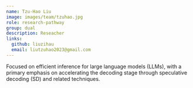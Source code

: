 ```yaml
---
name: Tzu-Hao Liu
image: images/team/tzuhao.jpg
role: research-pathway
group: dual
description: Reseacher
links:
  github: liuzihau
  email: liutzuhao2023@gmail.com
---
```


Focused on efficient inference for large language models (LLMs), with a primary emphasis on accelerating the decoding stage through speculative decoding (SD) and related techniques.